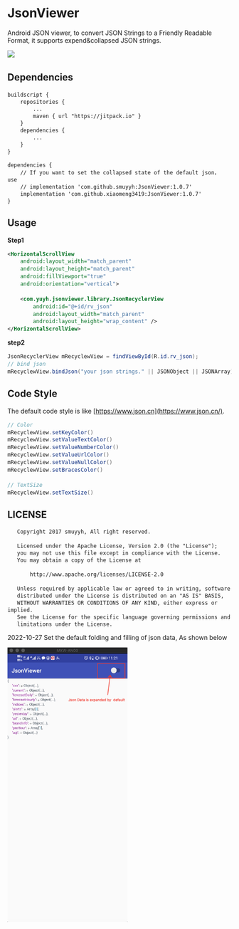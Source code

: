 # JsonViewer

Android JSON viewer, to convert JSON Strings to a Friendly Readable Format, it supports expend&collapsed JSON strings.

<img src="https://github.com/smuyyh/JsonViewer/blob/master/screenshot/screen.png?raw=true" width="270"/>


## Dependencies

```
buildscript {
    repositories {
        ...
        maven { url "https://jitpack.io" }
    }
    dependencies {
        ...
    }
}
```

```
dependencies {
    // If you want to set the collapsed state of the default json， use
    // implementation 'com.github.smuyyh:JsonViewer:1.0.7'
    implementation 'com.github.xiaomeng3419:JsonViewer:1.0.7'
}
```

## Usage

**Step1**

```xml
<HorizontalScrollView
    android:layout_width="match_parent"
    android:layout_height="match_parent"
    android:fillViewport="true"
    android:orientation="vertical">

	<com.yuyh.jsonviewer.library.JsonRecyclerView
	    android:id="@+id/rv_json"
	    android:layout_width="match_parent"
	    android:layout_height="wrap_content" />
</HorizontalScrollView>
```

**step2**

```java
JsonRecyclerView mRecyclewView = findViewById(R.id.rv_json);
// bind json
mRecyclewView.bindJson("your json strings." || JSONObject || JSONArray);
```

## Code Style

The default code style is like [https://www.json.cn](https://www.json.cn/).

```java
// Color
mRecyclewView.setKeyColor()
mRecyclewView.setValueTextColor()
mRecyclewView.setValueNumberColor()
mRecyclewView.setValueUrlColor()
mRecyclewView.setValueNullColor()
mRecyclewView.setBracesColor()

// TextSize
mRecyclewView.setTextSize()
```

## LICENSE

```
   Copyright 2017 smuyyh, All right reserved.

   Licensed under the Apache License, Version 2.0 (the "License");
   you may not use this file except in compliance with the License.
   You may obtain a copy of the License at

       http://www.apache.org/licenses/LICENSE-2.0

   Unless required by applicable law or agreed to in writing, software
   distributed under the License is distributed on an "AS IS" BASIS,
   WITHOUT WARRANTIES OR CONDITIONS OF ANY KIND, either express or implied.
   See the License for the specific language governing permissions and
   limitations under the License.
```

2022-10-27 Set the default folding and filling of json data, As shown below

<img src="https://github.com/xiaomeng3419/JsonViewer/blob/master/screenshot/expanded.jpg?raw=true" width="270"/>
